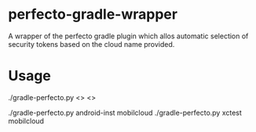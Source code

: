 # perfecto-gradle-wrapper
A wrapper of the perfecto gradle plugin which allos automatic selection of security tokens based on the cloud name provided.

# Usage
./gradle-perfecto.py <<plugin-task>> <<cloud-name>>
  
./gradle-perfecto.py android-inst mobilcloud
./gradle-perfecto.py xctest mobilcloud
